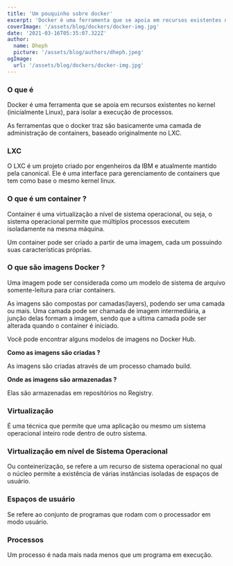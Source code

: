```yaml
---
title: 'Um pouquinho sobre docker'
excerpt: 'Docker é uma ferramenta que se apoia em recursos existentes no kernel (inicialmente Linux), para isolar a execução de processos.'
coverImage: '/assets/blog/dockers/docker-img.jpg'
date: '2021-03-16T05:35:07.322Z'
author:
  name: Dheph
  picture: '/assets/blog/authors/dheph.jpeg'
ogImage:
  url: '/assets/blog/dockers/docker-img.jpg'
---
```



### O que é

Docker é uma ferramenta que se apoia em recursos existentes no kernel (inicialmente Linux), para isolar a execução de processos.

As ferramentas que o docker traz são basicamente uma camada de administração de containers, baseado originalmente no LXC.

### LXC

O LXC é um projeto criado por engenheiros da IBM e atualmente mantido pela canonical. Ele é uma interface para gerenciamento de containers que tem como base o mesmo kernel linux.

### O que é um container ?

Container é uma virtualização a nível de sistema operacional, ou seja, o sistema operacional permite que múltiplos processos executem isoladamente na mesma máquina.

Um container pode ser criado a partir de uma imagem, cada um possuindo suas características próprias.

### O que são imagens Docker ?

Uma imagem pode ser considerada como um modelo de sistema de arquivo somente-leitura para criar containers.

As imagens são compostas por camadas(layers), podendo ser uma camada ou mais. Uma camada pode ser chamada de imagem intermediária, a junção delas formam a imagem, sendo que a ultima camada pode ser alterada quando o container é iniciado.

Você pode encontrar alguns modelos de imagens no Docker Hub.

**Como as imagens são criadas ?**

As imagens são criadas através de um processo chamado build.

**Onde as imagens são armazenadas ?**

Elas são armazenadas em repositórios no Registry.

### Virtualização

É uma técnica que permite que uma aplicação ou mesmo um sistema operacional inteiro rode dentro de outro sistema.

### Virtualização em nível de Sistema Operacional

Ou conteinerização, se refere a um recurso de sistema operacional no qual o núcleo permite a existência de várias instâncias isoladas de espaços de usuário.

### Espaços de usuário

Se refere ao conjunto de programas que rodam com o processador em modo usuário.

### Processos

Um processo é nada mais nada menos que um programa em execução.

